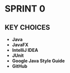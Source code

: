 # SPRINT 0 

## KEY CHOICES 
- **Java**
- **JavaFX**
- **IntelliJ IDEA** 
- **JUnit** 
- **Google Java Style Guide**
- **GitHub** 
